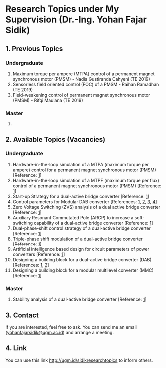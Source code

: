 # Research Topics under My Supervision (Dr.-Ing. Yohan Fajar Sidik)

## 1. Previous Topics

### Undergraduate

1. Maximum torque per ampere (MTPA) control of a permanent magnet synchronous motor (PMSM) - Nadia Gustiranda Cahyeni (TE 2019)
2. Sensorless field oriented control (FOC) of a PMSM - Raihan Ramadhan (TE 2019)
3. Field-weakening control of permanent magnet synchronous motor (PMSM) - Rifqi Maulana (TE 2019)

### Master

1.

## 2. Available Topics (Vacancies)

### Undergraduate

1. Hardware-in-the-loop simulation of a MTPA (maximum torque per ampere) control for a permanent magnet synchronous motor (PMSM) [Reference: [1](https://repository.tudelft.nl/islandora/object/uuid:826849d2-32e1-400a-a7a3-de1b9201d97a?collection=education)]
2. Hardware-in-the-loop simulation of a MTPF (maximum torque per flux) control of a permanent magnet synchronous motor (PMSM) [Reference: [1](https://ieeexplore.ieee.org/abstract/document/7841413)]
3. Start-up Strategy for a dual-active bridge converter [Reference: [1](https://ieeexplore.ieee.org/abstract/document/10121643)]
4. Control parameters for Modular DAB converter [References: [1](https://ieeexplore.ieee.org/abstract/document/7403968), [2](https://ieeexplore.ieee.org/stamp/stamp.jsp?tp=&arnumber=6626418), [3](https://publications.rwth-aachen.de/record/834674/files/834674.pdf), [4](https://ieeexplore.ieee.org/abstract/document/8056215)]
6. Zero Voltage Switching (ZVS) analysis of a dual active bridge converter [Reference: [1](https://ieeexplore.ieee.org/abstract/document/9146771)]
7. Auxiliary Resonant Commutated Pole (ARCP) to increase a soft-switching capability of a dual-active bridge converter [Reference: [1](https://ieeexplore.ieee.org/stamp/stamp.jsp?tp=&arnumber=6910857)]
8. Dual-phase-shift control strategy of a dual-active bridge converter [Reference: [1](https://ieeexplore.ieee.org/document/5944548)]
9. Triple-phase shift modulation of a dual-active bridge converter [Reference: [1](https://ieeexplore.ieee.org/abstract/document/7778233)]
10. Artificial intelligence based design for circuit parameters of power converters [Reference: [1](https://ieeexplore.ieee.org/document/9457042)]
11. Designing a building block for a dual-active bridge converter (DAB) [References: [1](https://www.taraztechnologies.com/product/power-electronics-modules/power/full-bridge-inverter-development-kit/), [2](https://ieeexplore.ieee.org/stamp/stamp.jsp?tp=&arnumber=9296920)]
12. Designing a building block for a modular multilevel converter (MMC) [Reference: [1](https://www.taraztechnologies.com/product/power-electronics-modules/power/half-bridge-mppt-development-kit/)]

### Master

1. Stability analysis of a dual-active bridge converter [Reference: [1](https://ieeexplore.ieee.org/abstract/document/9468398)]

## 3. Contact

If you are interested, feel free to ask. You can send me an email (yohanfajarsidik@ugm.ac.id) and arrange a meeting.

## 4. Link

You can use this link http://ugm.id/sidikresearchtopics to inform others.

